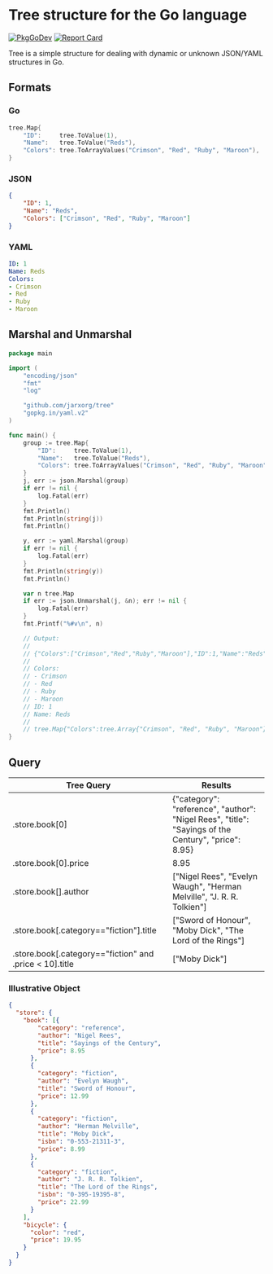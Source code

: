 # Tree structure for the Go language

[![PkgGoDev](https://pkg.go.dev/badge/github.com/jarxorg/tree)](https://pkg.go.dev/github.com/jarxorg/tree)
[![Report Card](https://goreportcard.com/badge/github.com/jarxorg/tree)](https://goreportcard.com/report/github.com/jarxorg/tree)

Tree is a simple structure for dealing with dynamic or unknown JSON/YAML structures in Go.

## Formats

### Go

```go
tree.Map{
	"ID":     tree.ToValue(1),
	"Name":   tree.ToValue("Reds"),
	"Colors": tree.ToArrayValues("Crimson", "Red", "Ruby", "Maroon"),
}
```

### JSON

```json
{
	"ID": 1,
	"Name": "Reds",
	"Colors": ["Crimson", "Red", "Ruby", "Maroon"]
}
```

### YAML

```yaml
ID: 1
Name: Reds
Colors:
- Crimson
- Red
- Ruby
- Maroon
```

## Marshal and Unmarshal

```go
package main

import (
	"encoding/json"
	"fmt"
	"log"

	"github.com/jarxorg/tree"
	"gopkg.in/yaml.v2"
)

func main() {
	group := tree.Map{
		"ID":     tree.ToValue(1),
		"Name":   tree.ToValue("Reds"),
		"Colors": tree.ToArrayValues("Crimson", "Red", "Ruby", "Maroon"),
	}
	j, err := json.Marshal(group)
	if err != nil {
		log.Fatal(err)
	}
	fmt.Println()
	fmt.Println(string(j))
	fmt.Println()

	y, err := yaml.Marshal(group)
	if err != nil {
		log.Fatal(err)
	}
	fmt.Println(string(y))
	fmt.Println()

	var n tree.Map
	if err := json.Unmarshal(j, &n); err != nil {
		log.Fatal(err)
	}
	fmt.Printf("%#v\n", n)

	// Output:
	//
	// {"Colors":["Crimson","Red","Ruby","Maroon"],"ID":1,"Name":"Reds"}
	//
	// Colors:
	// - Crimson
	// - Red
	// - Ruby
	// - Maroon
	// ID: 1
	// Name: Reds
	//
	// tree.Map{"Colors":tree.Array{"Crimson", "Red", "Ruby", "Maroon"}, "ID":1, "Name":"Reds"}
}
```

## Query

| Tree Query | Results |
| - | - |
| .store.book[0] | {"category": "reference", "author": "Nigel Rees", "title": "Sayings of the Century", "price": 8.95} |
| .store.book[0].price | 8.95 |
| .store.book[].author | ["Nigel Rees", "Evelyn Waugh", "Herman Melville", "J. R. R. Tolkien"] |
| .store.book[.category=="fiction"].title | ["Sword of Honour", "Moby Dick", "The Lord of the Rings"] |
| .store.book[.category=="fiction" and .price < 10].title | ["Moby Dick"] |

### Illustrative Object

```json
{
  "store": {
    "book": [{
        "category": "reference",
        "author": "Nigel Rees",
        "title": "Sayings of the Century",
        "price": 8.95
      },
      {
        "category": "fiction",
        "author": "Evelyn Waugh",
        "title": "Sword of Honour",
        "price": 12.99
      },
      {
        "category": "fiction",
        "author": "Herman Melville",
        "title": "Moby Dick",
        "isbn": "0-553-21311-3",
        "price": 8.99
      },
      {
        "category": "fiction",
        "author": "J. R. R. Tolkien",
        "title": "The Lord of the Rings",
        "isbn": "0-395-19395-8",
        "price": 22.99
      }
    ],
    "bicycle": {
      "color": "red",
      "price": 19.95
    }
  }
}
```
